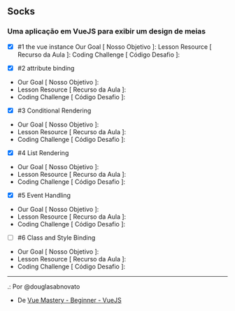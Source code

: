 ## Socks
### Uma aplicação em VueJS para exibir um design de meias

- [x] #1 the vue instance
Our Goal [ Nosso Objetivo ]:
Lesson Resource [ Recurso da Aula ]:
Coding Challenge [ Código Desafio ]:

- [x] #2 attribute binding 
- Our Goal [ Nosso Objetivo ]:
- Lesson Resource [ Recurso da Aula ]:
- Coding Challenge [ Código Desafio ]:

- [x] #3 Conditional Rendering 
- Our Goal [ Nosso Objetivo ]:
- Lesson Resource [ Recurso da Aula ]:
- Coding Challenge [ Código Desafio ]:

- [x] #4 List Rendering 
- Our Goal [ Nosso Objetivo ]:
- Lesson Resource [ Recurso da Aula ]:
- Coding Challenge [ Código Desafio ]: 

- [x] #5 Event Handling
- Our Goal [ Nosso Objetivo ]:
- Lesson Resource [ Recurso da Aula ]:
- Coding Challenge [ Código Desafio ]: 

- [ ] #6 Class and Style Binding 
- Our Goal [ Nosso Objetivo ]:
- Lesson Resource [ Recurso da Aula ]:
- Coding Challenge [ Código Desafio ]: 
---

.: Por @douglasabnovato
- De [Vue Mastery - Beginner - VueJS](https://www.vuemastery.com/courses-path/beginner)